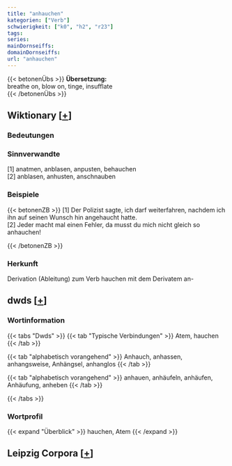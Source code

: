 ```yaml
---
title: "anhauchen"
kategorien: ["Verb"]
schwierigkeit: ["k0", "h2", "r23"]
tags:
series:
mainDornseiffs:
domainDornseiffs:
url: "anhauchen"
---
```


{{< betonenÜbs >}}
**Übersetzung:**  
breathe on, blow on, tinge, insufflate  
{{< /betonenÜbs >}}

## Wiktionary [[+](https://de.wiktionary.org/wiki/anhauchen)]

### Bedeutungen

### Sinnverwandte
[1] anatmen, anblasen, anpusten, behauchen  
[2] anblasen, anhusten, anschnauben  

### Beispiele
{{< betonenZB >}}
[1] Der Polizist sagte, ich darf weiterfahren, nachdem ich ihn auf seinen Wunsch hin angehaucht hatte.  
[2] Jeder macht mal einen Fehler, da musst du mich nicht gleich so anhauchen!  

{{< /betonenZB >}}
### Herkunft
Derivation (Ableitung) zum Verb hauchen mit dem Derivatem an-  



## dwds [[+](https://www.dwds.de/wb/anhauchen)]

### Wortinformation
{{< tabs "Dwds" >}}
{{< tab "Typische Verbindungen" >}}
Atem, hauchen
{{< /tab >}}

{{< tab "alphabetisch vorangehend" >}}
Anhauch, anhassen, anhangsweise, Anhängsel, anhanglos
{{< /tab >}}

{{< tab "alphabetisch vorangehend" >}}
anhauen, anhäufeln, anhäufen, Anhäufung, anheben
{{< /tab >}}

{{< /tabs >}}

### Wortprofil
{{< expand "Überblick" >}} hauchen, Atem {{< /expand >}}

## Leipzig Corpora [[+](https://corpora.uni-leipzig.de/en/res?word=anhauchen&corpusId=deu_newscrawl-public_2018)]

